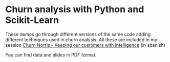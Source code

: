 # Churn analysis with Python and Scikit-Learn

These demos go through different versions of the same code adding different techniques used in churn analysis. All these are included in my session [Churn Norris - Keeping our customers with intelligence](https://www.youtube.com/watch?v=jtHFaNNjiWI) (in spanish)

You can find data and slides in PDF format. 
